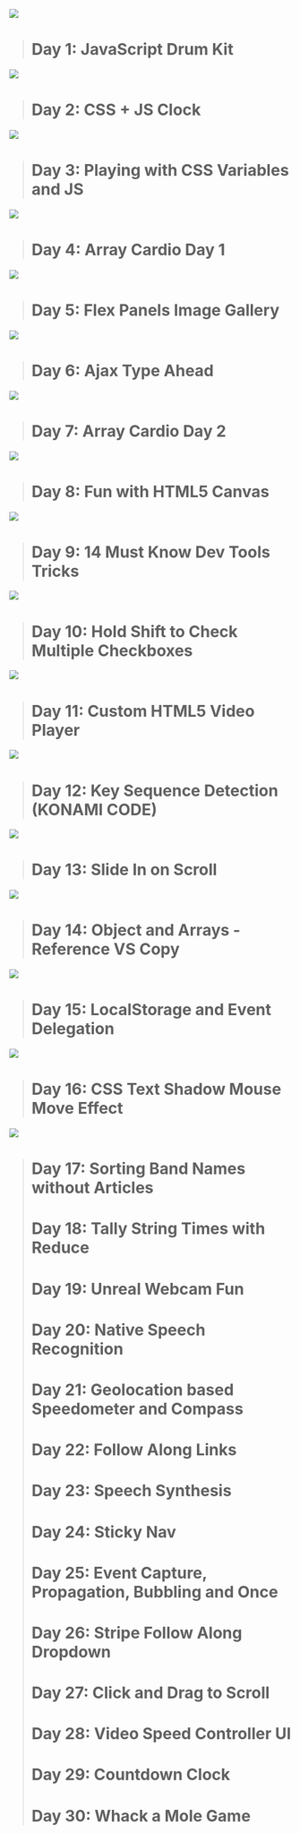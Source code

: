 ![](https://user-images.githubusercontent.com/120499369/229288739-af987ddb-bddf-4e69-8653-21c07e092352.jpg)
># Day 1: JavaScript Drum Kit
![](https://user-images.githubusercontent.com/120499369/229288822-6a9fe094-5ad2-4ed6-b80b-7acbb40f4d6b.jpg)
># Day 2: CSS + JS Clock
![](https://user-images.githubusercontent.com/120499369/229359985-a6b243bd-439f-45f1-b781-02d2e3e95118.jpg)
># Day 3: Playing with CSS Variables and JS
![](https://user-images.githubusercontent.com/120499369/229473017-a29c0800-9651-4a61-ba07-cbc0a2aaa702.jpg)
># Day 4: Array Cardio Day 1
![](https://user-images.githubusercontent.com/120499369/229769848-40d756d0-f018-43c8-8a7b-cf4533da5527.jpg)
># Day 5: Flex Panels Image Gallery
![](https://user-images.githubusercontent.com/120499369/229940358-7791a815-ead4-4560-bb68-54fcc229b1aa.jpg)
># Day 6: Ajax Type Ahead
![](https://user-images.githubusercontent.com/120499369/230332263-c1914bf5-7f64-4c3b-8f26-67e2f876e0b1.jpg)
># Day 7: Array Cardio Day 2
![](https://user-images.githubusercontent.com/120499369/230608171-88021408-09d3-4f1f-a64a-3512cad08d71.jpg)
># Day 8: Fun with HTML5 Canvas
![](https://user-images.githubusercontent.com/120499369/230737593-8cae0cc8-a70e-4f1e-a8c8-dd25283f16e0.jpg)
># Day 9: 14 Must Know Dev Tools Tricks
![](https://user-images.githubusercontent.com/120499369/230771106-4b41ab14-b0ad-44ed-ba18-49a035c1c098.jpg)
># Day 10: Hold Shift to Check Multiple Checkboxes
![](https://user-images.githubusercontent.com/120499369/230939299-a6c33be2-295c-4e86-912c-92e9265de835.jpg)
># Day 11: Custom HTML5 Video Player
![](https://user-images.githubusercontent.com/120499369/231149352-b6f98788-8fe2-48b8-a3ca-a873ecc92d14.jpg)
># Day 12: Key Sequence Detection (KONAMI CODE)
![](https://user-images.githubusercontent.com/120499369/231460043-0dd7be87-f79f-47db-aa3d-607216a9d998.jpg)
># Day 13: Slide In on Scroll
![](https://user-images.githubusercontent.com/120499369/231776315-bdb4bbc5-9a3f-4d2b-8c07-1c5efad0fe07.jpg)
># Day 14: Object and Arrays - Reference VS Copy
![](https://user-images.githubusercontent.com/120499369/232045527-08abc0aa-cd9e-4192-9a82-59125694441f.jpg)
># Day 15: LocalStorage and Event Delegation
![](https://user-images.githubusercontent.com/120499369/232235152-f581edee-2db3-4bb8-8820-fcc42cbc7d2e.jpg)
># Day 16: CSS Text Shadow Mouse Move Effect
![](https://user-images.githubusercontent.com/120499369/232316273-91c2887b-8e60-49c9-999f-26ddec241b7e.jpg)
># Day 17: Sorting Band Names without Articles
># Day 18: Tally String Times with Reduce
># Day 19: Unreal Webcam Fun
># Day 20: Native Speech Recognition
># Day 21: Geolocation based Speedometer and Compass
># Day 22: Follow Along Links
># Day 23: Speech Synthesis
># Day 24: Sticky Nav
># Day 25: Event Capture, Propagation, Bubbling and Once
># Day 26: Stripe Follow Along Dropdown
># Day 27: Click and Drag to Scroll
># Day 28: Video Speed Controller UI
># Day 29: Countdown Clock
># Day 30: Whack a Mole Game
